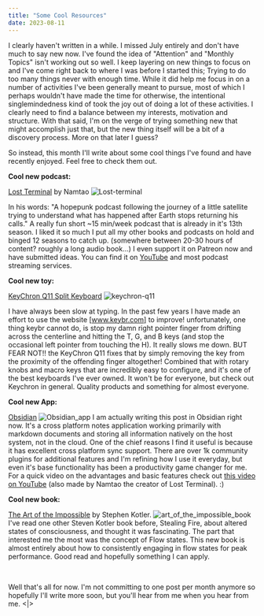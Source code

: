 ```yaml
---
title: "Some Cool Resources"
date: 2023-08-11
---
```


I clearly haven't written in a while. I missed July entirely and don't have much to say new now. I've found the idea of "Attention" and "Monthly Topics" isn't working out so well. I keep layering on new things to focus on and I've come right back to where I was before I started this; Trying to do too many things never with enough time. While it did help me focus in on a number of activities I've been generally meant to pursue, most of which I perhaps wouldn't have made the time for otherwise, the intentional singlemindedness kind of took the joy out of doing a lot of these activities. I clearly need to find a balance between my interests, motivation and structure. With that said, I'm on the verge of trying something new that might accomplish just that, but the new thing itself will be a bit of a discovery process. More on that later I guess?

So instead, this month I'll write about some cool things I've found and have recently enjoyed. Feel free to check them out. 


**Cool new podcast:**

[Lost Terminal](https://lostterminal.com/) by Namtao 
![Lost-terminal](https://d3wo5wojvuv7l.cloudfront.net/t_square_limited_720/images.spreaker.com/original/a54ebc29615c1ac79160293cb07e80d1.jpg)

In his words: "A hopepunk podcast following the journey of a little satellite trying to understand what has happened after Earth stops returning his calls." A really fun short ~15 min/week podcast that is already in it's 13th season. I liked it so much I put all my other books and podcasts on hold and binged 12 seasons to catch up. (somewhere between 20-30 hours of content? roughly a long audio book...) I even support it on Patreon now and have submitted ideas. You can find it on [YouTube](https://www.youtube.com/watch?v=p3bDE9kszMc&list=PL95NP4bDITAln7fq-cCqzOFE15UvVthuL&index=1) and most podcast streaming services. 


**Cool new toy:**

[KeyChron Q11 Split Keyboard](https://www.keychron.com/products/keychron-q11-qmk-custom-mechanical-keyboard?variant=40409509199961)
![keychron-q11](https://cdn.shopify.com/s/files/1/0059/0630/1017/t/5/assets/keychronq11camerashotphoto6-1677468645355.jpg?v=1677468648)

I have always been slow at typing. In the past few years I have made an effort to use the website [www.keybr.com] to improve! unfortunately, one thing keybr cannot do, is stop my damn right pointer finger from drifting across the centerline and hitting the T, G, and B keys (and stop the occasional left pointer from touching the H). It really slows me down. BUT FEAR NOT!! the KeyChron Q11 fixes that by simply removing the key from the proximity of the offending finger altogether! Combined that with  rotary knobs and macro keys that are incredibly easy to configure, and it's one of the best keyboards I've ever owned. It won't be for everyone, but check out Keychron in general. Quality products and something for almost everyone. 


**Cool new App:**

[Obsidian](https://obsidian.md/)
![Obsidian_app](https://obsidian.md/images/2023-06-logo.png)
I am actually writing this post in Obsidian right now. It's a cross platform notes application working primarily with markdown documents and storing all information natively on the host system, not in the cloud. One of the chief reasons I find it useful is because it has excellent cross platform sync support. There are over 1k community plugins for additional features and I'm refining how I use it everyday, but even it's base functionality has been a productivity game changer for me. For a quick video on the advantages and basic features check out [this video on YouTube](https://www.youtube.com/watch?v=DbsAQSIKQXk) (also made by Namtao the creator of Lost Terminal). :) 


**Cool new book:**

 [The Art of the Impossible](https://www.theartofimpossible.com/) by Stephen Kotler. 
 ![art_of_the_impossible_book](https://static.wixstatic.com/media/97921b_0c81934e1ad14740830b42f2ec3f0bd5~mv2.png/v1/fill/w_330,h_456,al_c,q_85,usm_0.66_1.00_0.01,enc_auto/AoI%20-%20Single%20Book%20Mockup%20Front%20View%20-%20Op.png)
 I've read one other Steven Kotler book before, Stealing Fire, about altered states of consciousness, and thought it was fascinating. The part that interested me the most was the concept of Flow states. This new book is almost entirely about how to consistently engaging in flow states for peak performance. Good read and hopefully something I can apply. 

<br>

Well that's all for now. I'm not committing to one post per month anymore so hopefully I'll write more soon, but you'll hear from me when you hear from me. <\|>
